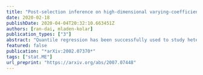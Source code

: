 ```yaml
---
title: "Post-selection inference on high-dimensional varying-coefficient quantile regression model"
date: 2020-02-18
publishDate: 2020-04-04T20:32:10.663451Z
authors: [ran-dai, mladen-kolar]
publication_types: ["3"]
abstract: "Quantile regression has been successfully used to study heterogeneous and heavy-tailed data. In this work, we study high-dimensional varying-coefficient quantile regression model that allows us to capture non-stationary effects of the input variables across time. We develop new tools for statistical inference that allow us to construct valid confidence intervals and honest tests for nonparametric coefficient at fixed time and quantile. Our focus is on inference in a high-dimensional setting where the number of input variables exceeds the sample size. Performing statistical inference in this regime is challenging due to the usage of model selection techniques in estimation. Never the less, we are able to develop valid inferential tools that are applicable to a wide range of data generating processes and do not suffer from biases introduced by model selection. The statistical framework allows us to construct a confidence interval at a fixed point in time and a fixed quantile based on a Normal approximation. We performed numerical simulations to demonstrate the finite sample performance of our method and we also illustrated the application with a real data example."
featured: false
publication: "*arXiv:2002.07370*"
tags: ["stat.ME"]
url_preprint: "https://arxiv.org/abs/2007.07448"
---
```

